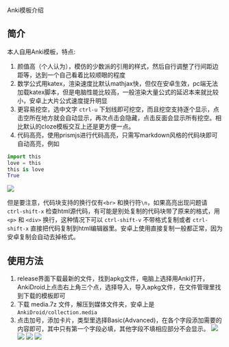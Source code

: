 Anki模板介绍

## 简介
本人自用Anki模板，特点:
1. 颜值高（个人认为），模仿的少数派的引用的样式，然后自行调整了行间距边距等，达到一个自己看着比较顺眼的程度
2. 数学公式用katex，渲染速度比默认mathjax快，但仅在安卓生效，pc端无法加载katex脚本，但是电脑性能比较高，一般渲染大量公式的延迟本来就比较小，安卓上大片公式速度提升明显
3. 更容易挖空，选中文字 `ctrl-u` 下划线即可挖空，而且挖空支持逐个显示，点击空所在地方就会自动显示，再次点击会隐藏，点击反面会显示所有挖空。相比默认的cloze模板交互上还是更方便一点。
4. 代码高亮，使用prismjs进行代码高亮，只需写markdown风格的代码块即可自动高亮，例如

```python
import this
love = this
this is love
True
```

![](https://tuchuangs.com/imgs/2022/11/05/cf0d25d3d1946a9b.png)

但是要注意，代码块支持的换行仅有`<br>` 和换行符`\n`，如果高亮出现问题请 `ctrl-shift-x` 检查html源代码，有可能是别处复制的代码块带了原来的格式，用 `<p>` 和 `<div>` 换行，这种情况下可以 `ctrl-shift-v` 不带格式复制或者 `ctrl-shift-x` 直接把代码复制到html编辑器里。安卓上使用直接复制一般都正常，因为安卓复制会自动去掉格式。

## 使用方法
1. release界面下载最新的文件，找到apkg文件，电脑上选择用Anki打开，AnkiDroid上点击右上角三个点，选择导入，导入apkg文件，在文件管理里找到下载的模板即可
2. 下载 media.7z 文件，解压到媒体文件夹，安卓上是`AnkiDroid/collection.media`
3. 点击加号，添加卡片，类型里选择Basic(Advanced)，在各个字段添加需要的内容即可，其中只有第一个字段必填，其他字段不填相应部分不会显示。
![](https://s1.ax1x.com/2022/11/05/xOQiQJ.png)
![](https://s1.ax1x.com/2022/11/05/xOQkLR.png)
![](https://s1.ax1x.com/2022/11/05/xOQEe1.png)
![](https://s1.ax1x.com/2022/11/05/xOQVdx.png)

